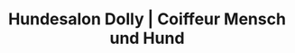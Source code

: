---
title: "Hundesalon Dolly | Coiffeur Mensch und Hund"
url: /zuerich/hundesalon-dolly-coiffeur-mensch-und-hund/
shop: Tiersalon
---